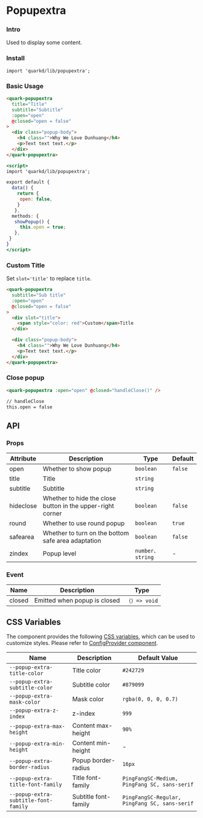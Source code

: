 # Popupextra

### Intro

Used to display some content.

### Install

```tsx
import 'quarkd/lib/popupextra';
```

### Basic Usage

```html
<quark-popupextra
  title="Title"
  subtitle="Subtitle"
  :open="open"
  @closed="open = false"
>
  <div class="popup-body">
    <h4 class="">Why We Love Dunhuang</h4>
    <p>Text text text.</p>
  </div>
</quark-popupextra>
```

```jsx
<script>
import 'quarkd/lib/popupextra';

export default {
  data() {
    return {
     open: false,
    }
   },
  methods: {
   showPopup() {
     this.open = true;
   },
 }
}
</script>
```

### Custom Title

Set `slot='title'` to replace `title`.

```html
<quark-popupextra
  subtitle="Sub title"
  :open="open"
  @closed="open = false"
>
  <div slot="title">
    <span style="color: red">Custom</span>Title
  </div>

  <div class="popup-body">
    <h4 class="">Why We Love Dunhuang</h4>
    <p>Text text text.</p>
  </div>
</quark-popupextra>
```

### Close popup

```html
<quark-popupextra :open="open" @closed="handleClose()" />

// handleClose
this.open = false
```

## API

### Props

| Attribute    | Description                      | Type      | Default          |
|--------------|----------------------------------|-----------|------------------|
| open         | Whether to show popup            | `boolean` | `false` |
| title        | Title                            | `string`  |
| subtitle     | Subtitle                         | `string`  |
| hideclose    | Whether to hide the close button in the upper-right corner | `boolean` | `false`|
| round        | Whether to use round popup       | `boolean` | `true` |
| safearea     | Whether to turn on the bottom safe area adaptation | `boolean` | `false`   |
| zindex       | Popup level                      | `number、string` | - |


### Event

| Name         | Description                      | Type   |
|--------------|----------------------------------|--------|
| closed       | Emitted when popup is closed     | `（）=> void` |

## CSS Variables

The component provides the following [CSS variables](https://developer.mozilla.org/zh-CN/docs/Web/CSS/Using_CSS_custom_properties), which can be used to customize styles. Please refer to [ConfigProvider component](#/zh-CN/guide/theme).

| Name                     | Description                         | Default Value   |
| ------------------------ | ----------------------------------- | --------------- |
| `--popup-extra-title-color`    | Title color                   | `#242729` |
| `--popup-extra-subtitle-color` | Subtitle color                | `#879099` |
| `--popup-extra-mask-color`     | Mask color                    | `rgba(0, 0, 0, 0.7)` |
| `--popup-extra-z-index`        | z-index                       | `999` |
| `--popup-extra-max-height`     | Content max-height            | `90%`|
| `--popup-extra-min-height`     | Content min-height            | - |
| `--popup-extra-border-radius`  | Popup border-radius           | `16px`|
| `--popup-extra-title-font-family` | Title font-family          | `PingFangSC-Medium, PingFang SC, sans-serif` |
| `--popup-extra-subtitle-font-family` | Subtitle font-family    | `PingFangSC-Regular, PingFang SC, sans-serif`|
